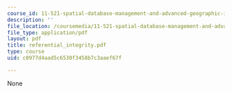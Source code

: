 ```yaml
---
course_id: 11-521-spatial-database-management-and-advanced-geographic-information-systems-spring-2003
description: ''
file_location: /coursemedia/11-521-spatial-database-management-and-advanced-geographic-information-systems-spring-2003/c0977d4aad5c6530f3458b7c3aaef67f_referential_integrity.pdf
file_type: application/pdf
layout: pdf
title: referential_integrity.pdf
type: course
uid: c0977d4aad5c6530f3458b7c3aaef67f

---
```

None